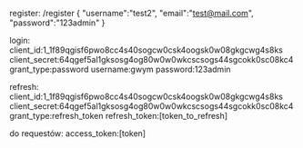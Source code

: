 register:
	/register
	{
	"username":"test2",
	"email":"test@mail.com",
	"password":"123admin"
	}

login:
	client_id:1_1f89qgisf6pwo8cc4s40sogcw0csk4oogsk0w08gkgcwg4s8ks
	client_secret:64qgef5al1gksosg4og80w0w0wkcscsogs44sgcokk0sc08kc4
	grant_type:password
	username:gwym
	password:123admin

refresh:
	client_id:1_1f89qgisf6pwo8cc4s40sogcw0csk4oogsk0w08gkgcwg4s8ks
	client_secret:64qgef5al1gksosg4og80w0w0wkcscsogs44sgcokk0sc08kc4
	grant_type:refresh_token
	refresh_token:[token_to_refresh]


do requestów:
	access_token:[token]
